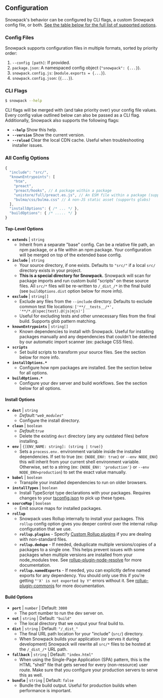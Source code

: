 ## Configuration

Snowpack's behavior can be configured by CLI flags, a custom Snowpack config file, or both. [See the table below for the full list of supported options](#configuration-options).

### Config Files

Snowpack supports configuration files in multiple formats, sorted by priority order:

1. `--config [path]`: If provided.
1. `package.json`: A namespaced config object (`"snowpack": {...}`).
1. `snowpack.config.js`: (`module.exports = {...}`).
1. `snowpack.config.json`: (`{...}`).

### CLI Flags

``` bash
$ snowpack --help
```

CLI flags will be merged with (and take priority over) your config file values. Every config value outlined below can also be passed as a CLI flag. Additionally, Snowpack also supports the following flags:

- **`--help`** Show this help.
- **`--version`** Show the current version. 
- **`--reload`** Clear the local CDN cache. Useful when troubleshooting installer issues.


### All Config Options

```js
{
  "include": "src/",
  "knownEntrypoints": [
    "htm",
    "preact",
    "preact/hooks", // A package within a package
    "unistore/full/preact.es.js", // An ESM file within a package (supports globs)
    "bulma/css/bulma.css" // A non-JS static asset (supports globs)
  ],
  "installOptions": { /* ... */ },
  "buildOptions": { /* ..... */ }
}
```

#### Top-Level Options

- **`extends`** | `string`
  - Inherit from a separate "base" config. Can be a relative file path, an npm package, or a file within an npm package. Your configuration will be merged on top of the extended base config.
- **`include`** | `string`
  - Your source directory, if one exists. Defaults to `"src/"` if a local `src/` directory exists in your project. 
  - **This is a special directory for Snowpack.** Snowpack will scan for package imports and run custom build "scripts" on these source files. All `src/*` files will be re-written to `/_dist_/*` in the final build (see  `buildOptions.dist` option below for more info).
- **`exclude`** | `string[]`
  - Exclude any files from the `--include` directory. Defaults to exclude common test file locations: `['**/__tests__/*', '**/*.@(spec|test).@(js|mjs)']`
  - Useful for excluding tests and other unnecessary files from the final build. Supports glob pattern matching. 
- **`knownEntrypoints`** | `string[]`
  - Known dependencies to install with Snowpack. Useful for installing packages manually and any dependencies that couldn't be detected by our automatic import scanner (ex: package CSS files).
- **`scripts`**
  - Set build scripts to transform your source files. See the section below for more info.
- **`installOptions.*`**
  - Configure how npm packages are installed. See the section below for all options.
- **`buildOptions.*`**
  - Configure your dev server and build workflows. See the section below for all options.

#### Install Options

- **`dest`** | `string`
  - *Default:`"web_modules"`*
  - Configure the install directory.
- **`clean`** | `boolean`
  - *Default:`true`*
  - Delete the existing `dest` directory (any any outdated files) before installing.
- **`env`** | `{[ENV_NAME: string]: (string | true)}`
  - Sets a `process.env.` environment variable inside the installed dependencies. If set to true (ex: `{NODE_ENV: true}` or `--env NODE_ENV`) this will inherit from your current shell environment variable. Otherwise, set to a string (ex: `{NODE_ENV: 'production'}` or `--env NODE_ENV=production`) to set the exact value manually.
- **`babel`** | `boolean`
  - Transpile your installed dependencies to run on older browsers. 
- **`installTypes`** | `boolean`
  - Install TypeScript type declarations with your packages. Requires changes to your [tsconfig.json](#TypeScript) to pick up these types. 
- **`sourceMap`** | `boolean`  
  - Emit source maps for installed packages.
- **`rollup`**
  - Snowpack uses Rollup internally to install your packages. This `rollup` config option gives you deeper control over the internal rollup configuration that we use. 
  - **`rollup.plugins`** - Specify [Custom Rollup plugins](#custom-rollup-plugins) if you are dealing with non-standard files.
  - **`rollup.dedupe`** - If needed, deduplicate multiple versions/copies of a packages to a single one. This helps prevent issues with some packages when multiple versions are installed from your node_modules tree. See [rollup-plugin-node-resolve](https://github.com/rollup/plugins/tree/master/packages/node-resolve#usage) for more documentation.
  - **`rollup.namedExports`** - If needed, you can explicitly define named exports for any dependency. You should only use this if you're getting `"'X' is not exported by Y"` errors without it. See [rollup-plugin-commonjs](https://github.com/rollup/rollup-plugin-commonjs#usage) for more documentation.

#### Build Options

- **`port`** | `number` | Default: `3000`
  - The port number to run the dev server on.
- **`out`** | `string` | Default: `"build"`
  - The local directory that we output your final build to.
- **`dist`** | `string` | Default: `"/_dist_"`
  - The final URL path location for your "include" (`src/`) directory.
  - When Snowpack builds your application (or serves it during development) Snowpack will rewrite all `src/*` files to be hosted at the `/_dist_/*` URL path.
- **`fallback`** | `string` | Default: `"index.html"`
  - When using the Single-Page Application (SPA) pattern, this is the HTML "shell" file that gets served for every (non-resource) user route. Make sure that you configure your production servers to serve this as well.
- **`bundle`** | `string` | Default: `false`
  - Bundle the build output. Useful for production builds when performance is important.


